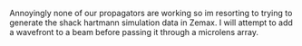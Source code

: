 Annoyingly none of our propagators are working so im resorting to trying to generate the shack hartmann simulation data in Zemax. I will attempt to add a wavefront to a beam before passing it through a microlens array.